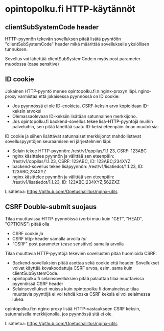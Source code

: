 # opintopolku.fi HTTP-käytännöt

## clientSubSystemCode header

HTTP-pyynnön tekevän sovelluksen pitää lisätä pyyntöön "clientSubSystemCode" header mikä määrittää sovellukselle yksiöllisen tunnuksen.

Sovellus voi lähettää clientSubSystemCode:n myös post parameter muodossa (case sensitive)

## ID cookie

Jokainen HTTP-pyyntö menee opintopolku.fi:n nginx-proxyn läpi. nginx-proxy varmistaa että jokaisessa pyynnössä on ID cookie:
* Jos pyynnössä ei ole ID-cookieta, CSRF-keksin arvo kopioidaan ID-keksin arvoksi
* Olemassaolevaan ID-keksiin lisätään satunnainen merkkijono.
* Jos opintopolku.fi backend-sovellus tekee lisä-HTTP-pyyntöjä muihin palveluihin, sen pitää lähettää saatu ID-keksi eteenpäin ilman muutoksia:

ID cookie ja siihen lisättävät satunnaiset merkkijonot mahdollistavat sovelluspyyntöjen seuraamisen eri järjestelmien läpi:

* Selain tekee HTTP-pyynnön: /rest/v1/oppilas/1.1.23, CSRF: 123ABC
* nginx käsittelee pyynnön ja välittää sen eteenpäin: /rest/v1/oppilas/1.1.23, CSRF: 123ABC, ID: 123ABC;234XYZ
* backend-sovellus tekee lisäpyynnön: /rest/v1/lisatiedot/1.1.23, ID: 123ABC;234XYZ
* nginx käsittelee pyynnön ja välittää sen eteenpäin: /rest/v1/lisatiedot/1.1.23, ID: 123ABC;234XYZ;562ZXZ

Lisätietoa: https://github.com/Opetushallitus/nginx-utils

## CSRF Double-submit suojaus

Tilaa muuttavissa HTTP-pyynnöissä (verbi muu kuin "GET", "HEAD", "OPTIONS") pitää olla
* CSRF cookie *ja*
* CSRF http-header samalla arvolla *tai*
* "CSRF" post parameter (case sensitive) samalla arvolla

Tilaa muuttavia HTTP-pyyntöjä tekevien sovellusten pitää huomioida CSRF:
* Backend-sovelluksien pitää asettaa sekä cookie että header. Sovellukset voivat käyttää kovakoodattuja CSRF arvoa, esim. sama kuin clientSubSystemCode.
* opintopolku.fi selainsovelluksien pitää palauttaa tilaa muuttavissa pyynnöissä CSRF header
* Selainsovellukset muissa kuin opintopolku.fi domaineissa: tilaa muuttavia pyyntöjä ei voi tehdä koska CSRF keksiä ei voi selaimessa lukea.

opintopolku.fi:n nginx-proxy lisää HTTP-vastaukseen CSRF keksin, satunnaisella merkkijonolla, jos pyynnössä sitä ei ole.

Lisätietoa: https://github.com/Opetushallitus/nginx-utils

